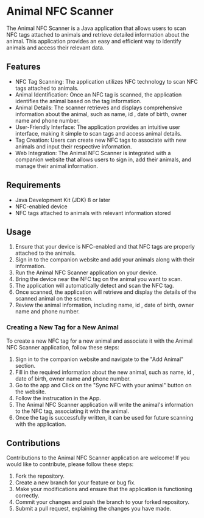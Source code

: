 # Animal NFC Scanner

The Animal NFC Scanner is a Java application that allows users to scan NFC tags attached to animals and retrieve detailed information about the animal. This application provides an easy and efficient way to identify animals and access their relevant data.

## Features

- NFC Tag Scanning: The application utilizes NFC technology to scan NFC tags attached to animals.
- Animal Identification: Once an NFC tag is scanned, the application identifies the animal based on the tag information.
- Animal Details: The scanner retrieves and displays comprehensive information about the animal, such as name, id , date of birth, owner name and phone number.
- User-Friendly Interface: The application provides an intuitive user interface, making it simple to scan tags and access animal details.
- Tag Creation: Users can create new NFC tags to associate with new animals and input their respective information.
- Web Integration: The Animal NFC Scanner is integrated with a companion website that allows users to sign in, add their animals, and manage their animal information.

## Requirements

- Java Development Kit (JDK) 8 or later
- NFC-enabled device
- NFC tags attached to animals with relevant information stored

## Usage

1. Ensure that your device is NFC-enabled and that NFC tags are properly attached to the animals.
2. Sign in to the companion website and add your animals along with their information.
3. Run the Animal NFC Scanner application on your device.
4. Bring the device near the NFC tag on the animal you want to scan.
5. The application will automatically detect and scan the NFC tag.
6. Once scanned, the application will retrieve and display the details of the scanned animal on the screen.
7. Review the animal information, including name, id , date of birth, owner name and phone number.

### Creating a New Tag for a New Animal

To create a new NFC tag for a new animal and associate it with the Animal NFC Scanner application, follow these steps:

1. Sign in to the companion website and navigate to the "Add Animal" section.
2. Fill in the required information about the new animal, such as name, id , date of birth, owner name and phone number.
3. Go to the app and Click on the "Sync NFC with your animal" button on the website.
4. Follow the instrucation in the App.
5. The Animal NFC Scanner application will write the animal's information to the NFC tag, associating it with the animal.
6. Once the tag is successfully written, it can be used for future scanning with the application.

## Contributions

Contributions to the Animal NFC Scanner application are welcome! If you would like to contribute, please follow these steps:

1. Fork the repository.
2. Create a new branch for your feature or bug fix.
3. Make your modifications and ensure that the application is functioning correctly.
4. Commit your changes and push the branch to your forked repository.
5. Submit a pull request, explaining the changes you have made.
